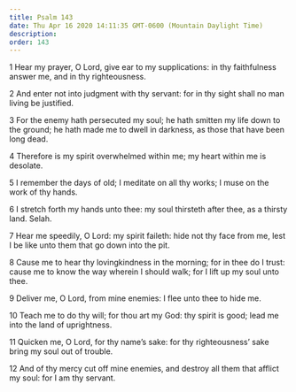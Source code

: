 ```yaml
---
title: Psalm 143
date: Thu Apr 16 2020 14:11:35 GMT-0600 (Mountain Daylight Time)
description: 
order: 143
---
```


<p>
  1 Hear my prayer, O Lord, give ear to my supplications: in thy faithfulness
  answer me, and in thy righteousness.
</p>
<p>
  2 And enter not into judgment with thy servant: for in thy sight shall no man
  living be justified.
</p>
<p>
  3 For the enemy hath persecuted my soul; he hath smitten my life down to the
  ground; he hath made me to dwell in darkness, as those that have been long
  dead.
</p>
<p>
  4 Therefore is my spirit overwhelmed within me; my heart within me is
  desolate.
</p>
<p>
  5 I remember the days of old; I meditate on all thy works; I muse on the work
  of thy hands.
</p>
<p>
  6 I stretch forth my hands unto thee: my soul thirsteth after thee, as a
  thirsty land. Selah.
</p>
<p>
  7 Hear me speedily, O Lord: my spirit faileth: hide not thy face from me, lest
  I be like unto them that go down into the pit.
</p>
<p>
  8 Cause me to hear thy lovingkindness in the morning; for in thee do I trust:
  cause me to know the way wherein I should walk; for I lift up my soul unto
  thee.
</p>
<p>9 Deliver me, O Lord, from mine enemies: I flee unto thee to hide me.</p>
<p>
  10 Teach me to do thy will; for thou art my God: thy spirit is good; lead me
  into the land of uprightness.
</p>
<p>
  11 Quicken me, O Lord, for thy name&#x2019;s sake: for thy
  righteousness&#x2019; sake bring my soul out of trouble.
</p>
<p>
  12 And of thy mercy cut off mine enemies, and destroy all them that afflict my
  soul: for I am thy servant.
</p>
